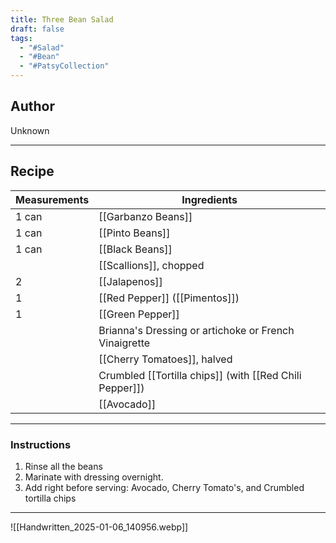 ```yaml
---
title: Three Bean Salad
draft: false
tags:
  - "#Salad"
  - "#Bean"
  - "#PatsyCollection"
---
```

## Author
Unknown
___
## Recipe

| Measurements | Ingredients                                             |
| :----------- | ------------------------------------------------------- |
| 1 can        | [[Garbanzo Beans]]                                      |
| 1 can        | [[Pinto Beans]]                                         |
| 1 can        | [[Black Beans]]                                         |
|              | [[Scallions]], chopped                                  |
| 2            | [[Jalapenos]]                                           |
| 1            | [[Red Pepper]] ([[Pimentos]])                           |
| 1            | [[Green Pepper]]                                        |
|              | Brianna's Dressing or artichoke or French Vinaigrette   |
|              | [[Cherry Tomatoes]], halved                             |
|              | Crumbled [[Tortilla chips]] (with [[Red Chili Pepper]]) |
|              | [[Avocado]]<br>                                         |

___
### Instructions
1. Rinse all the beans
2. Marinate with dressing overnight.
3. Add right before serving: Avocado, Cherry Tomato's, and Crumbled tortilla chips

___
![[Handwritten_2025-01-06_140956.webp]]